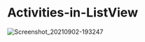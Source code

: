 # Activities-in-ListView
![Screenshot_20210902-193247](https://user-images.githubusercontent.com/86973880/131858103-2c11bd42-74f3-40cf-a4a1-7565f5433e8c.jpg)
